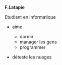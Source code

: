__F.Latapie__

Etudiant en informatique
   * aime 
       * dormir 
       * manager les gens 
       * programmer

   * déteste les nuages


